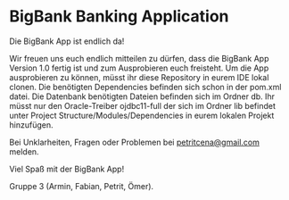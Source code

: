 # BigBank Banking Application

Die BigBank App ist endlich da!

Wir freuen uns euch endlich mitteilen zu dürfen, dass die BigBank App Version 1.0 fertig ist und zum Ausprobieren euch freisteht.
Um die App ausprobieren zu können, müsst ihr diese Repository in eurem IDE lokal clonen.
Die benötigten Dependencies befinden sich schon in der pom.xml datei.
Die Datenbank benötigten Dateien befinden sich im Ordner db.
Ihr müsst nur den Oracle-Treiber ojdbc11-full der sich im Ordner lib befindet unter Project Structure/Modules/Dependencies in eurem lokalen Projekt hinzufügen.

Bei Unklarheiten, Fragen oder Problemen bei petritcena@gmail.com melden.

Viel Spaß mit der BigBank App!

Gruppe 3 (Armin, Fabian, Petrit, Ömer).
